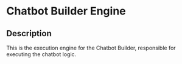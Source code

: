 # Chatbot Builder Engine

## Description

This is the execution engine for the Chatbot Builder, responsible for executing the chatbot logic.
